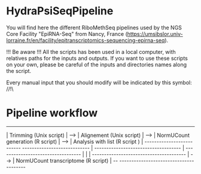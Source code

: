 # HydraPsiSeqPipeline
You will find here the different RiboMethSeq pipelines used by the NGS Core Facility "EpiRNA-Seq" from Nancy, France (https://umsibslor.univ-lorraine.fr/en/facility/epitranscriptomics-sequencing-epirna-seq).

!!! Be aware !!! All the scripts has been used in a local computer, with relatives paths for the inputs and outputs. If you want to use these scripts on your own, please be careful of the inputs and directories names along the script.

Every manual input that you should modify will be indicated by this symbol: //!\\

# Pipeline workflow

--------------------------             ----------------------------             ------------------------------------            ----------------------------------
| Trimming (Unix script) |    -->      | Alignement (Unix script) |     -->     | NormUCount generation (R script) |    -->     | Analysis with list (R script ) |
--------------------------             ----------------------------     |       ------------------------------------     |      ----------------------------------
                                                                        |                                                |
                                                                        |      ---------------------------------------   | 
                                                                        -->    | NormUCount transcriptome (R script) |  --
                                                                               ---------------------------------------
                      
